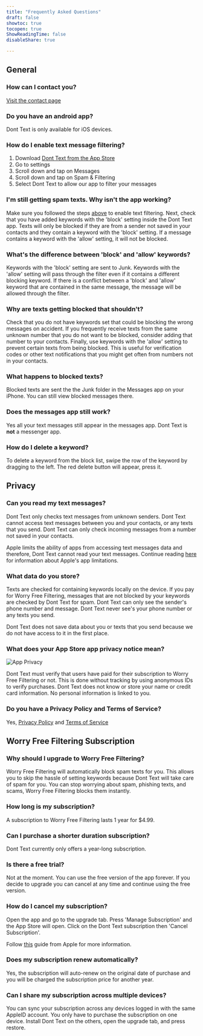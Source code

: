 ```yaml
---
title: "Frequently Asked Questions"
draft: false
showtoc: true
tocopen: true
ShowReadingTime: false
disableShare: true

---
```

## General

### How can I contact you?

[Visit the contact page](/contact)

### Do you have an android app?

Dont Text is only available for iOS devices.

### How do I enable text message filtering?

1.  Download [Dont Text from the App Store](https://apps.apple.com/us/app/dont-text/id1540836811)
2.  Go to settings
3.  Scroll down and tap on Messages
4.  Scroll down and tap on Spam & Filtering
5.  Select Dont Text to allow our app to filter your messages

### I'm still getting spam texts. Why isn't the app working?

Make sure you followed the steps [above](#how-do-i-enable-text-message-filtering) to enable text filtering. Next, check that you have added keywords with the 'block' setting inside the Dont Text app. Texts will only be blocked if they are from a sender not saved in your contacts and they contain a keyword with the 'block' setting. If a message contains a keyword with the 'allow' setting, it will not be blocked.

### What's the difference between 'block' and 'allow' keywords?

Keywords with the 'block' setting are sent to Junk. Keywords with the 'allow' setting will pass through the filter even if it contains a different blocking keyword. If there is a conflict between a 'block' and 'allow' keyword that are contained in the same message, the message will be allowed through the filter.

### Why are texts getting blocked that shouldn't?

Check that you do not have keywords set that could be blocking the wrong messages on accident. If you frequently receive texts from the same unknown number that you do not want to be blocked, consider adding that number to your contacts. Finally, use keywords with the 'allow' setting to prevent certain texts from being blocked. This is useful for verification codes or other text notifications that you might get often from numbers not in your contacts.

### What happens to blocked texts?

Blocked texts are sent the the Junk folder in the Messages app on your iPhone. You can still view blocked messages there.


### Does the messages app still work?

Yes all your text messages still appear in the messages app. Dont Text is **not** a messenger app.

### How do I delete a keyword?

To delete a keyword from the block list, swipe the row of the keyword by dragging to the left. The red delete button will appear, press it.

## Privacy

### Can you read my text messages?

Dont Text only checks text messages from unknown senders. Dont Text cannot access text messages between you and your contacts, or any texts that you send. Dont Text can only check incoming messages from a number not saved in your contacts.

Apple limits the ability of apps from accessing text messages data and therefore, Dont Text cannot read your text messages. Continue reading [here](https://developer.apple.com/documentation/sms_and_call_reporting/sms_and_mms_message_filtering) for information about Apple's app limitations.

### What data do you store?

Texts are checked for containing keywords locally on the device. If you pay for Worry Free Filtering, messages that are not blocked by your keywords are checked by Dont Text for spam. Dont Text can only see the sender's phone number and message. Dont Text never see's your phone number or any texts you send.

Dont Text does not save data about you or texts that you send because we do not have access to it in the first place.

### What does your App Store app privacy notice mean?
![App Privacy](/assets/images/appPrivacy.PNG#center "App Privacy")

Dont Text must verify that users have paid for their subscription to Worry Free Filtering or not. This is done without tracking by using anonymous IDs to verify purchases. Dont Text does not know or store your name or credit card information. No personal information is linked to you.

### Do you have a Privacy Policy and Terms of Service?

Yes, [Privacy Policy](/privacy) and [Terms of Service](/tos)

## Worry Free Filtering Subscription

### Why should I upgrade to Worry Free Filtering?

Worry Free Filtering will automatically block spam texts for you. This allows you to skip the hassle of setting keywords because Dont Text will take care of spam for you. You can stop worrying about spam, phishing texts, and scams, Worry Free Filtering blocks them instantly.

### How long is my subscription?

A subscription to Worry Free Filtering lasts 1 year for $4.99.

### Can I purchase a shorter duration subscription?

Dont Text currently only offers a year-long subscription.

### Is there a free trial?

Not at the moment. You can use the free version of the app forever. If you decide to upgrade you can cancel at any time and continue using the free version.

### How do I cancel my subscription?

Open the app and go to the upgrade tab. Press 'Manage Subscription' and the App Store will open. Click on the Dont Text subscription then 'Cancel Subscription'.

Follow [this](https://support.apple.com/guide/iphone/manage-purchases-subscriptions-settings-iph3dfd91de/ios) guide from Apple for more information.

### Does my subscription renew automatically?

Yes, the subscription will auto-renew on the original date of purchase and you will be charged the subscription price for another year.

### Can I share my subscription across multiple devices?

You can sync your subscription across any devices logged in with the same AppleID account. You only have to purchase the subscription on one device. Install Dont Text on the others, open the upgrade tab, and press restore. 
